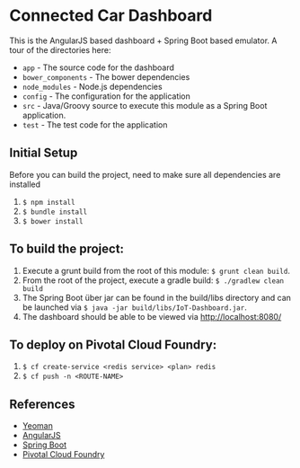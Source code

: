 # Connected Car Dashboard
This is the AngularJS based dashboard + Spring Boot based emulator.  A tour of the directories here:

 * `app` - The source code for the dashboard
 * `bower_components` - The bower dependencies
 * `node_modules` - Node.js dependencies
 * `config` - The configuration for the application
 * `src` - Java/Groovy source to execute this module as a Spring Boot application.
 * `test` - The test code for the application

## Initial Setup
Before you can build the project, need to make sure all dependencies are installed

1. `$ npm install`
1. `$ bundle install`
1. `$ bower install`

## To build the project:
1. Execute a grunt build from the root of this module: `$ grunt clean build`.
1. From the root of the project, execute a gradle build:
    `$ ./gradlew clean build`
1. The Spring Boot über jar can be found in the build/libs directory and can be launched
via `$ java -jar build/libs/IoT-Dashboard.jar`.
1. The dashboard should be able to be viewed via [http://localhost:8080/](http://localhost:8080/)


## To deploy on Pivotal Cloud Foundry:
1. `$ cf create-service <redis service> <plan> redis`
1. `$ cf push -n <ROUTE-NAME>`

## References
* [Yeoman](http://yeoman.io/)
* [AngularJS](https://angularjs.org/)
* [Spring Boot](https://spring.io/projects/spring-boot)
* [Pivotal Cloud Foundry](http://pivotal.io/platform-as-a-service/pivotal-cloud-foundry)
